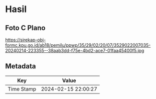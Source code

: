 # Hasil

## Foto C Plano

https://sirekap-obj-formc.kpu.go.id/ab18/pemilu/ppwp/35/29/02/20/07/3529022007035-20240214-223355--38aab3dd-f75e-4bd2-ace7-01faa45400f5.jpg


## Metadata

| Key        | Value               |
| ---------- | ------------------- |
| Time Stamp | 2024-02-15 22:00:27 |



